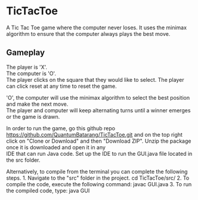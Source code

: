 # TicTacToe

A Tic Tac Toe game where the computer never loses. It uses the minimax algorithm to ensure 
that the computer always plays the best move.

## Gameplay

The player is 'X'.  
The computer is 'O'.  
The player clicks on the square that they would like to select.
The player can click reset at any time to reset the game.

'O', the computer will use the minimax algorithm to select the best position and make the next move.  
The player and computer will keep alternating turns until a winner emerges or the game is drawn.

In order to run the game, go this github repo https://github.com/QuantumBatarang/TicTacToe.git and on the top right  
click on "Clone or Download" and then "Download ZIP". Unzip the package once it is downloaded and  open it in any  
IDE that can run Java code. Set up the IDE to run the GUI.java file located in the src folder.  

Alternatively, to compile from the terminal you can complete the following steps.
    1. Navigate to the "src" folder in the project.
        cd TicTacToe/src/
    2. To compile the code, execute the following command:
        javac GUI.java
    3. To run the compiled code, type:
        java GUI  
        
        
